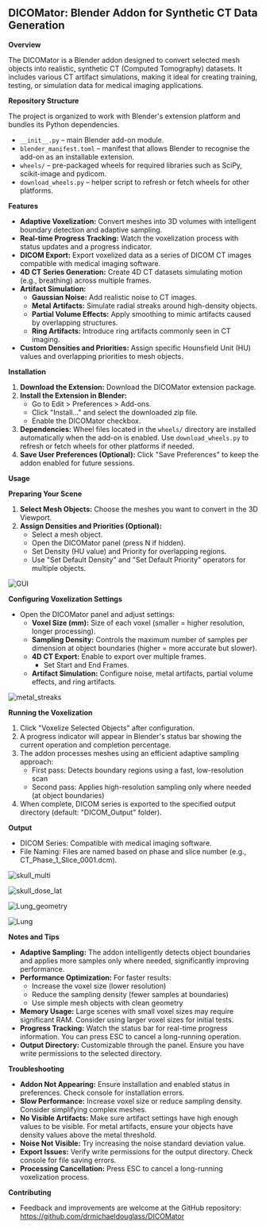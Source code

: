 ## DICOMator: Blender Addon for Synthetic CT Data Generation

**Overview**

The DICOMator is a Blender addon designed to convert selected mesh objects into realistic, synthetic CT (Computed Tomography) datasets. It includes various CT artifact simulations, making it ideal for creating training, testing, or simulation data for medical imaging applications.

**Repository Structure**

The project is organized to work with Blender's extension platform and bundles its Python dependencies.

- `__init__.py` – main Blender add-on module.
- `blender_manifest.toml` – manifest that allows Blender to recognise the add-on as an installable extension.
- `wheels/` – pre-packaged wheels for required libraries such as SciPy, scikit-image and pydicom.
- `download_wheels.py` – helper script to refresh or fetch wheels for other platforms.

**Features**

* **Adaptive Voxelization:** Convert meshes into 3D volumes with intelligent boundary detection and adaptive sampling.
* **Real-time Progress Tracking:** Watch the voxelization process with status updates and a progress indicator.
* **DICOM Export:** Export voxelized data as a series of DICOM CT images compatible with medical imaging software.
* **4D CT Series Generation:** Create 4D CT datasets simulating motion (e.g., breathing) across multiple frames.
* **Artifact Simulation:**
    * **Gaussian Noise:** Add realistic noise to CT images.
    * **Metal Artifacts:** Simulate radial streaks around high-density objects.
    * **Partial Volume Effects:** Apply smoothing to mimic artifacts caused by overlapping structures.
    * **Ring Artifacts:** Introduce ring artifacts commonly seen in CT imaging.
* **Custom Densities and Priorities:** Assign specific Hounsfield Unit (HU) values and overlapping priorities to mesh objects.

**Installation**

1. **Download the Extension:** Download the DICOMator extension package.
2. **Install the Extension in Blender:**
    * Go to Edit > Preferences > Add-ons.
    * Click "Install..." and select the downloaded zip file.
    * Enable the DICOMator checkbox.
3. **Dependencies:** Wheel files located in the `wheels/` directory are installed automatically when the add-on is enabled. Use `download_wheels.py` to refresh or fetch wheels for other platforms if needed.
4. **Save User Preferences (Optional):** Click "Save Preferences" to keep the addon enabled for future sessions.

**Usage**

**Preparing Your Scene**

1. **Select Mesh Objects:** Choose the meshes you want to convert in the 3D Viewport.
2. **Assign Densities and Priorities (Optional):**
    * Select a mesh object.
    * Open the DICOMator panel (press N if hidden).
    * Set Density (HU value) and Priority for overlapping regions.
    * Use "Set Default Density" and "Set Default Priority" operators for multiple objects.


![GUI](https://github.com/user-attachments/assets/55b11a36-33bb-4c42-84bc-facb3e311efd)

**Configuring Voxelization Settings**

* Open the DICOMator panel and adjust settings:
    * **Voxel Size (mm):** Size of each voxel (smaller = higher resolution, longer processing).
    * **Sampling Density:** Controls the maximum number of samples per dimension at object boundaries (higher = more accurate but slower).
    * **4D CT Export:** Enable to export over multiple frames.
        * Set Start and End Frames.
    * **Artifact Simulation:** Configure noise, metal artifacts, partial volume effects, and ring artifacts.

![metal_streaks](https://github.com/user-attachments/assets/714b3bbc-3e8e-442d-bd39-ab766e1b1cfa)

**Running the Voxelization**

1. Click "Voxelize Selected Objects" after configuration.
2. A progress indicator will appear in Blender's status bar showing the current operation and completion percentage.
3. The addon processes meshes using an efficient adaptive sampling approach:
   * First pass: Detects boundary regions using a fast, low-resolution scan
   * Second pass: Applies high-resolution sampling only where needed (at object boundaries)
4. When complete, DICOM series is exported to the specified output directory (default: "DICOM_Output" folder).

**Output**

* DICOM Series: Compatible with medical imaging software.
* File Naming: Files are named based on phase and slice number (e.g., CT_Phase_1_Slice_0001.dcm).

![skull_multi](https://github.com/user-attachments/assets/b1c62567-4189-4a66-812f-005b57629184)

![skull_dose_lat](https://github.com/user-attachments/assets/eca22ede-4a6f-47ca-a82c-e53dccb0649d)

![Lung_geometry](https://github.com/user-attachments/assets/8eb7a3ce-fbaf-4d7d-b70d-33e7b808e0fd)

![Lung](https://github.com/user-attachments/assets/77e204bd-2a70-46bb-af8f-c3327ef7eb8f)

**Notes and Tips**

* **Adaptive Sampling:** The addon intelligently detects object boundaries and applies more samples only where needed, significantly improving performance.
* **Performance Optimization:** For faster results:
  * Increase the voxel size (lower resolution)
  * Reduce the sampling density (fewer samples at boundaries)
  * Use simple mesh objects with clean geometry
* **Memory Usage:** Large scenes with small voxel sizes may require significant RAM. Consider using larger voxel sizes for initial tests.
* **Progress Tracking:** Watch the status bar for real-time progress information. You can press ESC to cancel a long-running operation.
* **Output Directory:** Customizable through the panel. Ensure you have write permissions to the selected directory.

**Troubleshooting**

* **Addon Not Appearing:** Ensure installation and enabled status in preferences. Check console for installation errors.
* **Slow Performance:** Increase voxel size or reduce sampling density. Consider simplifying complex meshes.
* **No Visible Artifacts:** Make sure artifact settings have high enough values to be visible. For metal artifacts, ensure your objects have density values above the metal threshold.
* **Noise Not Visible:** Try increasing the noise standard deviation value.
* **Export Issues:** Verify write permissions for the output directory. Check console for file saving errors.
* **Processing Cancellation:** Press ESC to cancel a long-running voxelization process.

**Contributing**

* Feedback and improvements are welcome at the GitHub repository: https://github.com/drmichaeldouglass/DICOMator
